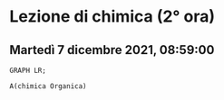 # Lezione di chimica (2° ora)
## Martedì 7 dicembre 2021, 08:59:00


```mermaid
GRAPH LR;

A(chimica Organica)
```
<!--stackedit_data:
eyJoaXN0b3J5IjpbLTk4Mjk0ODE5N119
-->